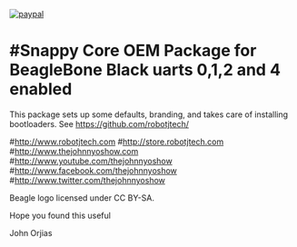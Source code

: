 
[![paypal](https://www.paypalobjects.com/en_US/i/btn/btn_donateCC_LG.gif)](https://www.paypal.com/cgi-bin/webscr?cmd=_s-xclick&hosted_button_id=AT4WKARDKGLTG)

#Snappy Core OEM Package for BeagleBone Black
uarts 0,1,2 and 4 enabled
===============================================
This package sets up some defaults, branding, and takes care of installing
bootloaders. See https://github.com/robotjtech/

#http://www.robotjtech.com
#http://store.robotjtech.com
#http://www.thejohnnyoshow.com
#http://www.youtube.com/thejohnnyoshow
#http://www.facebook.com/thejohnnyoshow
#http://www.twitter.com/thejohnnyoshow

Beagle logo licensed under CC BY-SA.

Hope you found this useful

John Orjias
